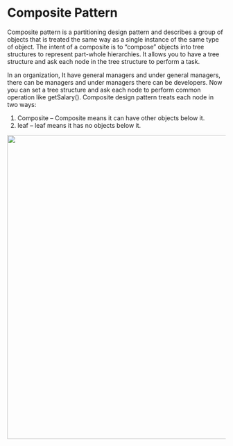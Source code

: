 # Composite Pattern

<p>
	Composite pattern is a partitioning design pattern and describes a group of objects that is treated the same way as a single instance of the same type of object. The intent of a composite is to “compose” objects into tree structures to represent part-whole hierarchies. It allows you to have a tree structure and ask each node in the tree structure to perform a task.	
</p>

<p>
	In an organization, It have general managers and under general managers, there can be managers and under managers there can be developers. Now you can set a tree structure and ask each node to perform common operation like getSalary().
	Composite design pattern treats each node in two ways:
	<ol>
	<li> Composite – Composite means it can have other objects below it. </li>
	<li> leaf – leaf means it has no objects below it. </li>
	</ol>
</p>

<img src="https://media.geeksforgeeks.org/wp-content/uploads/Composite-Design-Pattern-Diagram.png" width="700" />